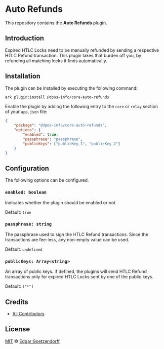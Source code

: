 # Auto Refunds

This repository contains the **Auto Refunds** plugin.

## Introduction

Expired HTLC Locks need to be manually refunded by sending a respective HTLC Refund transaction. This plugin takes that burden off you, by refunding all matching locks it finds automatically.

## Installation

The plugin can be installed by executing the following command:

```sh
ark plugin:install @dpos-info/core-auto-refunds
```

Enable the plugin by adding the following entry to the `core` or `relay` section of your `app.json` file:

```json
{
    "package": "@dpos-info/core-auto-refunds",
    "options": {
        "enabled": true,
        "passphrase": "passphrase",
        "publicKeys": ["publicKey_1", "publicKey_2"]
    }
}
```

## Configuration

The following options can be configured.

### `enabled: boolean`

Indicates whether the plugin should be enabled or not.

Default: `true`

### `passphrase: string`

The passphrase used to sign the HTLC Refund transactions. Since the transactions are fee-less, any non-empty value can be used.

Default: `undefined`

### `publicKeys: Array<string>`

An array of public keys. If defined, the plugins will send HTLC Refund transactions only for expired HTLC Locks sent by one of the public keys.

Default: `["*"]`

## Credits

-   [All Contributors](../../contributors)

## License

[MIT](LICENSE) © [Edgar Goetzendorff](https://github.com/dpos-info)
